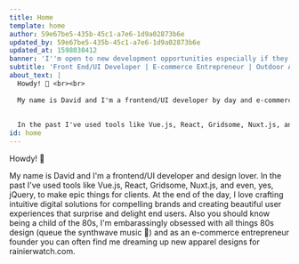 ```yaml
---
title: Home
template: home
author: 59e67be5-435b-45c1-a7e6-1d9a02873b6e
updated_by: 59e67be5-435b-45c1-a7e6-1d9a02873b6e
updated_at: 1598030412
banner: 'I''m open to new development opportunities especially if they include any of the following: Vue.js, TailwindCSS, Gridsome, Statamic, SaaS, product development, apparel design, and/or retro anything.'
subtitle: 'Front End/UI Developer | E-commerce Entrepreneur | Outdoor Adventurer | Design Enthusiast | Photographer'
about_text: |
  Howdy! 👋 <br><br>
  
  My name is David and I'm a frontend/UI developer by day and e-commerce entrepeneur running RainierWatch.com by night. <br><br>
  
  
  In the past I've used tools like Vue.js, React, Gridsome, Nuxt.js, and even, yes, jQuery, to make epic things for clients like Sony, Microsoft, and SAP Concur. At the end of the day, I love crafting intuitive digital solutions for compelling brands and creating beautiful user experiences that surprise and delight end users. Also you should know being a child of the 80s, I'm embarassingly obsessed with all things throwback design (queue the synthwave music 👾) and love designing new old school looking gear for Rainier Watch.
id: home
---
```

Howdy! 👋

My name is David and I'm a frontend/UI developer and design lover. In the past I've used tools like Vue.js, React, Gridsome, Nuxt.js, and even, yes, jQuery, to make epic things for clients. At the end of the day, I love crafting intuitive digital solutions for compelling brands and creating beautiful user experiences that surprise and delight end users. Also you should know being a child of the 80s, I'm embarassingly obsessed with all things 80s design (queue the synthwave music 👾) and as an e-commerce entrepreneur founder you can often find me dreaming up new apparel designs for rainierwatch.com.